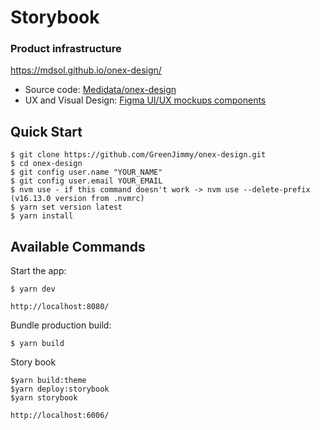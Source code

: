 

# Storybook

### Product infrastructure

https://mdsol.github.io/onex-design/

* Source code: [Medidata/onex-design](https://github.com/GreenJimmy/onex-design)
* UX and Visual Design: [Figma UI/UX mockups components](https://design.medidata.com)

## Quick Start

    $ git clone https://github.com/GreenJimmy/onex-design.git
    $ cd onex-design
    $ git config user.name "YOUR_NAME"
    $ git config user.email YOUR_EMAIL
    $ nvm use - if this command doesn't work -> nvm use --delete-prefix (v16.13.0 version from .nvmrc)
    $ yarn set version latest
    $ yarn install

## Available Commands

Start the app:

    $ yarn dev

    http://localhost:8080/

Bundle production build:

    $ yarn build

Story book

    $yarn build:theme
    $yarn deploy:storybook
    $yarn storybook

    http://localhost:6006/
    
